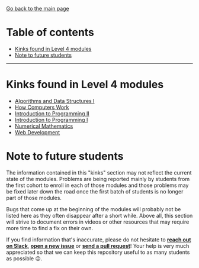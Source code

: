 [Go back to the main page](https://github.com/world-class/REPL)

# Table of contents
<!-- vim-markdown-toc GFM -->

* [Kinks found in Level 4 modules](#kinks-found-in-level-4-modules)
* [Note to future students](#note-to-future-students)

<!-- vim-markdown-toc -->

---

# Kinks found in Level 4 modules
- [Algorithms and Data Structures I](../kinks/level4/algorithms_and_data_structures_i/README.md)
- [How Computers Work](../kinks/level4/how_computers_work/README.md)
- [Introduction to Programming II](../kinks/level4/introduction_to_programming_ii/README.md)
- [Introduction to Programming I](../kinks/level4/introduction_to_programming_i/README.md)
- [Numerical Mathematics](../kinks/level4/numerical_mathematics/README.md)
- [Web Development](../kinks/level4/web_development/README.md)


# Note to future students

The information contained in this "kinks" section may not reflect the current state of the modules. Problems are being reported mainly by students from the first cohort to enroll in each of those modules and those problems may be fixed later down the road once the first batch of students is no longer part of those modules.

Bugs that come up at the beginning of the modules will probably not be listed here as they often disappear after a short while. Above all, this section will strive to document errors in videos or other resources that may require more time to find a fix on their own.

If you find information that's inaccurate, please do not hesitate to **[reach out on Slack](https://londoncs.slack.com/)**, **[open a new issue](https://github.com/world-class/REPL/issues/new)** or **[send a pull request](https://github.com/world-class/REPL/compare)**! Your help is very much appreciated so that we can keep this repository useful to as many students as possible :wink:.
